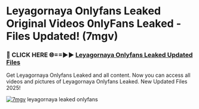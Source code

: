 # Leyagornaya Onlyfans Leaked Original Videos 0nlyFans Leaked - Files Updated! (7mgv)

<h3>🔴 CLICK HERE 🌐==►► <a href="https://tinyurl.com/2jnfzry5" rel="nofollow">Leyagornaya Onlyfans Leaked Updated Files</a></h3>

Get Leyagornaya Onlyfans Leaked and all content. Now you can access all videos and pictures of Leyagornaya Onlyfans Leaked. New Updated Files 2025!

[![7mgv](https://i.imgur.com/GyGTBgg.gif)](https://tinyurl.com/2jnfzry5)
leyagornaya leaked onlyfans